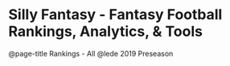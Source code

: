 # Silly Fantasy - Fantasy Football Rankings, Analytics, & Tools
@page-title Rankings - All
@lede 2019 Preseason